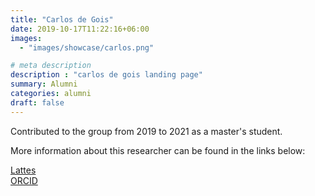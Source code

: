 ```yaml
---
title: "Carlos de Gois"
date: 2019-10-17T11:22:16+06:00
images: 
  - "images/showcase/carlos.png"

# meta description
description : "carlos de gois landing page"
summary: Alumni
categories: alumni
draft: false
---
```

Contributed to the group from 2019 to 2021 as a master's student. 

More information about this researcher can be found in the links below: 

[Lattes](http://lattes.cnpq.br/3830913886523003)<br>
[ORCID](https://orcid.org/0000-0001-9377-4168)
